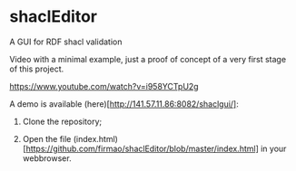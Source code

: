 # shaclEditor
A GUI for RDF shacl validation

Video with a minimal example, just a proof of concept of a very first stage of this project.

https://www.youtube.com/watch?v=i958YCTpU2g

A demo is available (here)[http://141.57.11.86:8082/shaclgui/]:

1) Clone the repository;

2) Open the file (index.html)[https://github.com/firmao/shaclEditor/blob/master/index.html] in your webbrowser.
